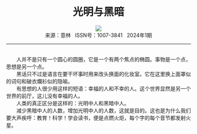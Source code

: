# <center>光明与黑暗</center>

<div align=center><img src="https://raw.githubusercontent.com/leaguecn/magazines/main/img_authors/%d7%f7%d5%df%a3%ba%a3%db%b7%a8%a3%dd%d3%ea%b9%fb.jpg"></div>

<center>来源：意林   ISSN号：1007-3841   2024年1期</center>

* * *

<br>　　人并不是只有一个圆心的圆圈，它是一个有两个焦点的椭圆。事物是一个点，思想是另一个点。  
　　黑话只不过是语言在要干坏事时用来改头换面的化妆室。它在这里换上面罩似的词句和破衣爛衫似的隐喻。  
　　有思想的人很少用这样的短语：幸福的人和不幸的人。这个世界显然是另一个世界的前厅，这儿没有幸福的人。  
　　人类的真正区分是这样的：光明中人和黑暗中人。  
　　减少黑暗中人的人数，增加光明中人的人数，这就是目的。这也是为什么我们要大声疾呼：教育！科学！学会读书，便是点燃火炬，每个字的每个音节都发射火星。
